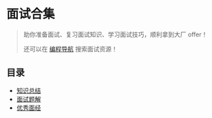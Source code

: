 # 面试合集

> 助你准备面试、复习面试知识、学习面试技巧，顺利拿到大厂 offer！
>
> 还可以在 [编程导航](https://www.code-nav.cn) 搜索面试资源！



## 目录

- [知识总结](./面试合集/知识总结.md)
- [面试题解](./面试合集/面试题解.md)
- [优秀面经](./面试合集/优秀面经.md)

